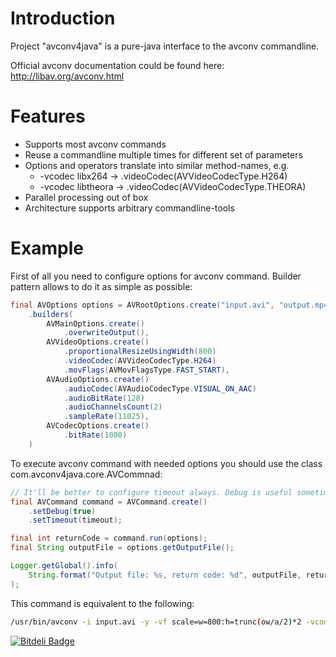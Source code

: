 
Introduction
============

Project "avconv4java" is a pure-java interface to the avconv commandline.

Official avconv documentation could be found here: http://libav.org/avconv.html


Features
========

* Supports most avconv commands
* Reuse a commandline multiple times for different set of parameters
* Options and operators translate into similar method-names, e.g.
    * -vcodec libx264 -> .videoCodec(AVVideoCodecType.H264)
    * -vcodec libtheora -> .videoCodec(AVVideoCodecType.THEORA)
* Parallel processing out of box
* Architecture supports arbitrary commandline-tools


Example
=======

First of all you need to configure options for avconv command. Builder pattern allows to do it as simple as possible:

```java
final AVOptions options = AVRootOptions.create("input.avi", "output.mp4")
    .builders(
        AVMainOptions.create()
            .overwriteOutput(),
        AVVideoOptions.create()
            .proportionalResizeUsingWidth(800)
            .videoCodec(AVVideoCodecType.H264)
            .movFlags(AVMovFlagsType.FAST_START),
        AVAudioOptions.create()
            .audioCodec(AVAudioCodecType.VISUAL_ON_AAC)
            .audioBitRate(128)
            .audioChannelsCount(2)
            .sampleRate(11025),
        AVCodecOptions.create()
            .bitRate(1000)
    )
```

To execute avconv command with needed options you should use the class com.avconv4java.core.AVCommnad:

```java
// It'll be better to configure timeout always. Debug is useful sometimes.
final AVCommand command = AVCommand.create()
    .setDebug(true)
    .setTimeout(timeout);

final int returnCode = command.run(options);
final String outputFile = options.getOutputFile();

Logger.getGlobal().info(
    String.format("Output file: %s, return code: %d", outputFile, returnCode)
);

```

This command is equivalent to the following:


```bash
/usr/bin/avconv -i input.avi -y -vf scale=w=800:h=trunc(ow/a/2)*2 -vcodec libx264 -movflags faststart -acodec libvo_aacenc -ab 128k -b 1000k -ac 2 -ar 11025 output.mp4
```


[![Bitdeli Badge](https://d2weczhvl823v0.cloudfront.net/vbauer/avconv4java/trend.png)](https://bitdeli.com/free "Bitdeli Badge")

